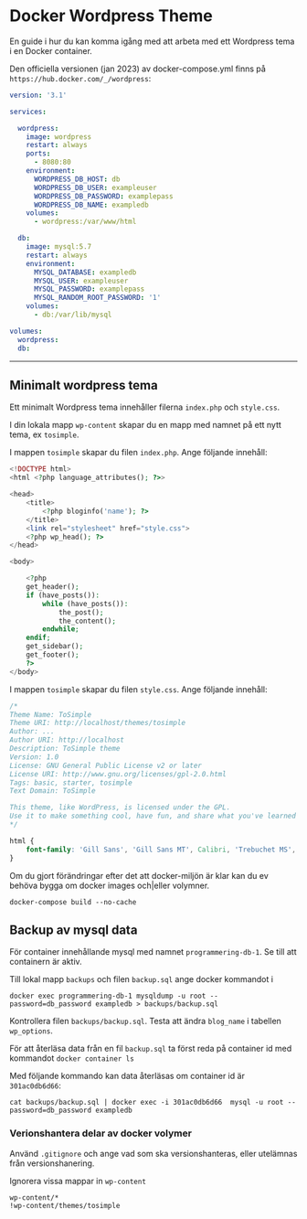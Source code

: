# Docker Wordpress Theme

En guide i hur du kan komma igång med att arbeta med ett Wordpress tema i en Docker container.

Den officiella versionen (jan 2023) av docker-compose.yml finns på `https://hub.docker.com/_/wordpress`:

```yml
version: '3.1'

services:

  wordpress:
    image: wordpress
    restart: always
    ports:
      - 8080:80
    environment:
      WORDPRESS_DB_HOST: db
      WORDPRESS_DB_USER: exampleuser
      WORDPRESS_DB_PASSWORD: examplepass
      WORDPRESS_DB_NAME: exampledb
    volumes:
      - wordpress:/var/www/html

  db:
    image: mysql:5.7
    restart: always
    environment:
      MYSQL_DATABASE: exampledb
      MYSQL_USER: exampleuser
      MYSQL_PASSWORD: examplepass
      MYSQL_RANDOM_ROOT_PASSWORD: '1'
    volumes:
      - db:/var/lib/mysql

volumes:
  wordpress:
  db:
```



---

## Minimalt wordpress tema

Ett minimalt Wordpress tema innehåller filerna `index.php` och `style.css`. 

I din lokala mapp `wp-content` skapar du en mapp med namnet på ett nytt tema, ex `tosimple`.

I mappen `tosimple` skapar du filen `index.php`. Ange följande innehåll:

```php
<!DOCTYPE html>
<html <?php language_attributes(); ?>>

<head>
    <title>
        <?php bloginfo('name'); ?>
    </title>
    <link rel="stylesheet" href="style.css">
    <?php wp_head(); ?>
</head>

<body>

    <?php
    get_header();
    if (have_posts()):
        while (have_posts()):
            the_post();
            the_content();
        endwhile;
    endif;
    get_sidebar();
    get_footer();
    ?>
</body>
```

I mappen `tosimple` skapar du filen `style.css`. Ange följande innehåll:

```css
/*
Theme Name: ToSimple
Theme URI: http://localhost/themes/tosimple
Author: ...
Author URI: http://localhost
Description: ToSimple theme
Version: 1.0
License: GNU General Public License v2 or later
License URI: http://www.gnu.org/licenses/gpl-2.0.html
Tags: basic, starter, tosimple
Text Domain: ToSimple

This theme, like WordPress, is licensed under the GPL.
Use it to make something cool, have fun, and share what you've learned with others.
*/

html {
    font-family: 'Gill Sans', 'Gill Sans MT', Calibri, 'Trebuchet MS', sans-serif;
}
```

Om du gjort förändringar efter det att docker-miljön är klar kan du ev behöva bygga om docker images och|eller volymner.

`docker-compose build --no-cache`


## Backup av mysql data

För container innehållande mysql med namnet `programmering-db-1`.
Se till att containern är aktiv. 

Till lokal mapp `backups` och filen `backup.sql` ange docker kommandot i 

`docker exec programmering-db-1 mysqldump -u root --password=db_password exampledb > backups/backup.sql`

Kontrollera filen `backups/backup.sql`. Testa att ändra `blog_name` i tabellen `wp_options`.

För att återläsa data från en fil `backup.sql` ta först reda på container id med kommandot `docker container ls`

Med följande kommando kan data återläsas om container id är `301ac0db6d66`:

`cat backups/backup.sql | docker exec -i 301ac0db6d66  mysql -u root --password=db_password exampledb`

### Verionshantera delar av docker volymer 

Använd `.gitignore` och ange vad som ska versionshanteras, eller utelämnas från versionshanering.

Ignorera vissa mappar in `wp-content`

```code
wp-content/*
!wp-content/themes/tosimple
```
